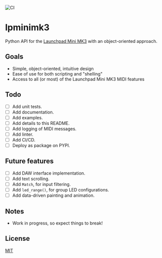 ![CI](https://github.com/obeezzy/lpminimk3/actions/workflows/CI/badge.svg?branch=main&event=push)

# lpminimk3
Python API for the [Launchpad Mini MK3](https://novationmusic.com/en/launch/launchpad-mini) with an object-oriented approach.

## Goals
* Simple, object-oriented, intuitive design
* Ease of use for both scripting and "shelling"
* Access to all (or most) of the Launchpad Mini MK3 MIDI features

## Todo
- [ ] Add unit tests.
- [ ] Add documentation.
- [ ] Add examples.
- [ ] Add details to this README.
- [ ] Add logging of MIDI messages.
- [ ] Add linter.
- [ ] Add CI/CD.
- [ ] Deploy as package on PYPI.

## Future features
- [ ] Add DAW interface implementation.
- [ ] Add text scrolling.
- [ ] Add `Match`, for input filtering.
- [ ] Add `led_range()`, for group LED configurations.
- [ ] Add data-driven painting and animation.

## Notes
* Work in progress, so expect things to break!

## License
[MIT](https://choosealicense.com/licenses/mit/)
